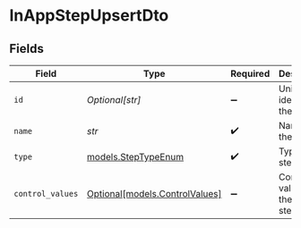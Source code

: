 # InAppStepUpsertDto


## Fields

| Field                                                        | Type                                                         | Required                                                     | Description                                                  |
| ------------------------------------------------------------ | ------------------------------------------------------------ | ------------------------------------------------------------ | ------------------------------------------------------------ |
| `id`                                                         | *Optional[str]*                                              | :heavy_minus_sign:                                           | Unique identifier of the step                                |
| `name`                                                       | *str*                                                        | :heavy_check_mark:                                           | Name of the step                                             |
| `type`                                                       | [models.StepTypeEnum](../models/steptypeenum.md)             | :heavy_check_mark:                                           | Type of the step                                             |
| `control_values`                                             | [Optional[models.ControlValues]](../models/controlvalues.md) | :heavy_minus_sign:                                           | Control values for the In-App step.                          |
